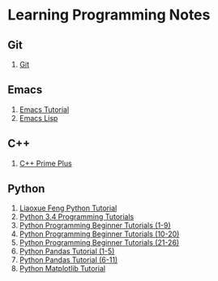 # Learning Programming Notes
## Git
1. [Git](https://github.com/AdamYuWen/LearningProgramming/blob/master/git.md)
## Emacs
1. [Emacs Tutorial](https://github.com/AdamYuWen/LearningProgramming/blob/master/emacs_tutorial.md)
2. [Emacs Lisp](https://learnxinyminutes.com/docs/elisp/)
## C++
1. [C++ Prime Plus](https://github.com/AdamYuWen/CPP_Primer_Plus)
## Python
1. [Liaoxue Feng Python Tutorial](https://github.com/AdamYuWen/LearningProgramming/blob/master/Liaoxue%20Feng%20Python%20Tutorial%20Exercises.ipynb)
2. [Python 3.4 Programming Tutorials](https://github.com/AdamYuWen/LearningProgramming/blob/master/Python%203.4%20Programming%20Tutorials.ipynb)
3. [Python Programming Beginner Tutorials (1-9)](https://github.com/AdamYuWen/LearningProgramming/blob/master/Python%20Programming%20Beginner%20Tutorials%20(1-9).ipynb)
4. [Python Programming Beginner Tutorials (10-20)](https://github.com/AdamYuWen/LearningProgramming/blob/master/Python%20Programming%20Beginner%20Tutorials%20(10-20).ipynb)
5. [Python Programming Beginner Tutorials (21-26)](https://github.com/AdamYuWen/LearningProgramming/blob/master/Python%20Programming%20Beginner%20Tutorials%20(21-26).ipynb)
6. [Python Pandas Tutorial (1-5)](https://github.com/AdamYuWen/LearningProgramming/blob/master/Python%20Pandas%20Tutorial%20(1-5).ipynb)
7. [Python Pandas Tutorial (6-11)](https://github.com/AdamYuWen/LearningProgramming/blob/master/Python%20Pandas%20Tutorial%20(6-11).ipynb)
8. [Python Matplotlib Tutorial](https://github.com/AdamYuWen/LearningProgramming/blob/master/Python%20Matplotlib%20Tutorial.ipynb)